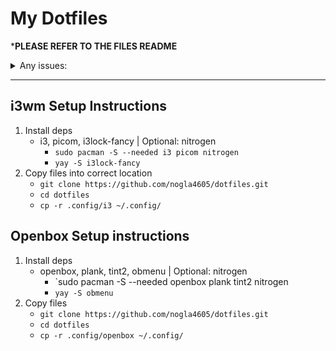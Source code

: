 # My Dotfiles

***PLEASE REFER TO THE FILES README**

<details>
<summary>Any issues:</summary>
<br>
- Discord: Nogla#4605
  <br>
- Email: noahmk4605@protonmail.com
</details>

---
## i3wm Setup Instructions
1. Install deps
	- i3, picom, i3lock-fancy | Optional: nitrogen
		- `sudo pacman -S --needed i3 picom nitrogen`
		- `yay -S i3lock-fancy`
2. Copy files into correct location
	- `git clone https://github.com/nogla4605/dotfiles.git`
	- `cd dotfiles`
	- `cp -r .config/i3 ~/.config/`

## Openbox Setup instructions
1. Install deps
	 - openbox, plank, tint2, obmenu | Optional: nitrogen
	 	- `sudo pacman -S --needed openbox plank tint2 nitrogen
		- `yay -S obmenu`
2. Copy files
	- `git clone https://github.com/nogla4605/dotfiles.git`
	- `cd dotfiles`
	- `cp -r .config/openbox ~/.config/`
